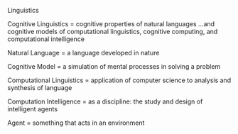 Linguistics


Cognitive Linguistics = cognitive properties of natural languages
	...and cognitive models of computational linguistics, cognitive computing, and computational intelligence

Natural Language = a language developed in nature

Cognitive Model = a simulation of mental processes in solving a problem

Computational Linguistics = application of computer science to analysis and synthesis of language

Computation Intelligence = as a discipline: the study and design of intelligent agents

Agent = something that acts in an environment
